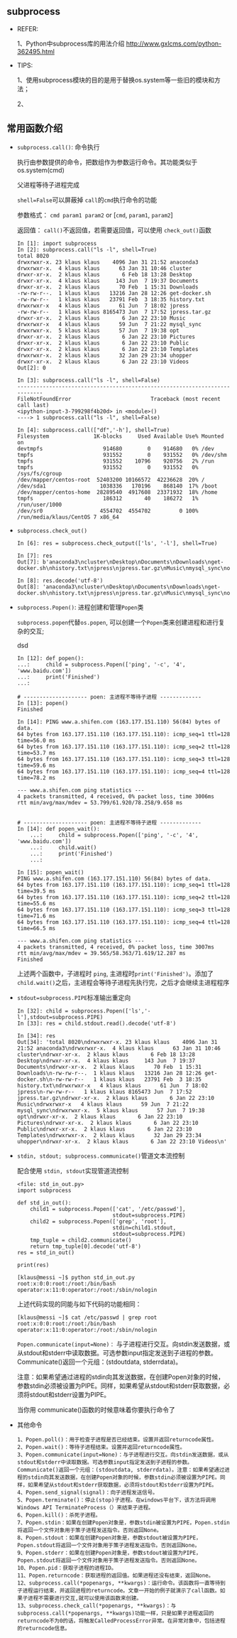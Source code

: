 

## subprocess
- REFER:
    
    1、Python中subprocess库的用法介绍 http://www.gxlcms.com/python-362495.html

- TIPS:

    1、使用subprocess模块的目的是用于替换os.system等一些旧的模块和方法；
    
    2、
    
## 常用函数介绍
- `subprocess.call()`: 命令执行
    
    执行由参数提供的命令，把数组作为参数运行命令。其功能类似于os.system(cmd)
    
    父进程等待子进程完成
    
    `shell=False`可以屏蔽掉 `call`的`cmd`执行命令的功能
    
    参数格式： `cmd param1 param2`  or [`cmd`, `param1`, `param2`]
    
    返回值： `call()`不返回值，若需要返回值，可以使用 `check_out()`函数
    
    ```
    In [1]: import subprocess
    In [2]: subprocess.call("ls -l", shell=True)
    total 8020
    drwxrwxr-x. 23 klaus klaus    4096 Jan 31 21:52 anaconda3
    drwxrwxr-x.  4 klaus klaus      63 Jan 31 10:46 cluster
    drwxr-xr-x.  2 klaus klaus       6 Feb 18 13:28 Desktop
    drwxr-xr-x.  4 klaus klaus     143 Jun  7 19:37 Documents
    drwxr-xr-x.  2 klaus klaus      70 Feb  1 15:31 Downloads
    -rw-rw-r--.  1 klaus klaus   13216 Jan 28 12:26 get-docker.sh
    -rw-rw-r--   1 klaus klaus   23791 Feb  3 18:35 history.txt
    drwxrwxr-x   4 klaus klaus      61 Jun  7 18:02 jpress
    -rw-rw-r--   1 klaus klaus 8165473 Jun  7 17:52 jpress.tar.gz
    drwxr-xr-x.  2 klaus klaus       6 Jan 22 23:10 Music
    drwxrwxr-x   4 klaus klaus      59 Jun  7 21:22 mysql_sync
    drwxrwxr-x.  5 klaus klaus      57 Jun  7 19:38 opt
    drwxr-xr-x.  2 klaus klaus       6 Jan 22 23:10 Pictures
    drwxr-xr-x.  2 klaus klaus       6 Jan 22 23:10 Public
    drwxr-xr-x.  2 klaus klaus       6 Jan 22 23:10 Templates
    drwxrwxr-x.  2 klaus klaus      32 Jan 29 23:34 uhopper
    drwxr-xr-x.  2 klaus klaus       6 Jan 22 23:10 Videos
    Out[2]: 0
    
    In [3]: subprocess.call("ls -l", shell=False)
    ---------------------------------------------------------------------------
    FileNotFoundError                         Traceback (most recent call last)
    <ipython-input-3-799298f4b20d> in <module>()
    ----> 1 subprocess.call("ls -l", shell=False)
    ```
    ```
    In [4]: subprocess.call(["df",'-h'], shell=True)
    Filesystem              1K-blocks     Used Available Use% Mounted on
    devtmpfs                   914680        0    914680   0% /dev
    tmpfs                      931552        0    931552   0% /dev/shm
    tmpfs                      931552    10796    920756   2% /run
    tmpfs                      931552        0    931552   0% /sys/fs/cgroup
    /dev/mapper/centos-root  52403200 10166572  42236628  20% /
    /dev/sda1                 1038336   170196    868140  17% /boot
    /dev/mapper/centos-home  28289540  4917608  23371932  18% /home
    tmpfs                      186312       40    186272   1% /run/user/1000
    /dev/sr0                  4554702  4554702         0 100% /run/media/klaus/CentOS 7 x86_64
    ```
- `subprocess.check_out()`
    ```buildoutcfg
    In [6]: res = subprocess.check_output(['ls', '-l'], shell=True)
    
    In [7]: res
    Out[7]: b'anaconda3\ncluster\nDesktop\nDocuments\nDownloads\nget-docker.sh\nhistory.txt\njpress\njpress.tar.gz\nMusic\nmysql_sync\nopt\nPictures\nPublic\nTemplates\nuhopper\nVideos\n'
    
    In [8]: res.decode('utf-8')
    Out[8]: 'anaconda3\ncluster\nDesktop\nDocuments\nDownloads\nget-docker.sh\nhistory.txt\njpress\njpress.tar.gz\nMusic\nmysql_sync\nopt\nPictures\nPublic\nTemplates\nuhopper\nVideos\n'
    ```
  
- `subprocess.Popen()`: 进程创建和管理`Popen`类

    `subprocess.popen`代替`os.popen`, 可以创建一个`Popen`类来创建进程和进行复杂的交互;
    
    dsd
    ```buildoutcfg
    In [12]: def popen():
    ...:     child = subprocess.Popen(['ping', '-c', '4', 'www.baidu.com'])
    ...:     print('Finished')
    ...:     
    
  # -------------------- poen: 主进程不等待子进程 -------------
    In [13]: popen()
    Finished
    
    In [14]: PING www.a.shifen.com (163.177.151.110) 56(84) bytes of data.
    64 bytes from 163.177.151.110 (163.177.151.110): icmp_seq=1 ttl=128 time=56.0 ms
    64 bytes from 163.177.151.110 (163.177.151.110): icmp_seq=2 ttl=128 time=53.7 ms
    64 bytes from 163.177.151.110 (163.177.151.110): icmp_seq=3 ttl=128 time=59.6 ms
    64 bytes from 163.177.151.110 (163.177.151.110): icmp_seq=4 ttl=128 time=78.2 ms
    
    --- www.a.shifen.com ping statistics ---
    4 packets transmitted, 4 received, 0% packet loss, time 3006ms
    rtt min/avg/max/mdev = 53.799/61.920/78.258/9.658 ms

  
    # -------------------- poen: 主进程不等待子进程 -------------
    In [14]: def popen_wait():
        ...:     child = subprocess.Popen(['ping', '-c', '4', 'www.baidu.com'])
        ...:     child.wait()
        ...:     print('Finished')
        ...:     
    
    In [15]: popen_wait()
    PING www.a.shifen.com (163.177.151.110) 56(84) bytes of data.
    64 bytes from 163.177.151.110 (163.177.151.110): icmp_seq=1 ttl=128 time=39.5 ms
    64 bytes from 163.177.151.110 (163.177.151.110): icmp_seq=2 ttl=128 time=55.6 ms
    64 bytes from 163.177.151.110 (163.177.151.110): icmp_seq=3 ttl=128 time=71.6 ms
    64 bytes from 163.177.151.110 (163.177.151.110): icmp_seq=4 ttl=128 time=66.5 ms
    
    --- www.a.shifen.com ping statistics ---
    4 packets transmitted, 4 received, 0% packet loss, time 3007ms
    rtt min/avg/max/mdev = 39.565/58.363/71.619/12.287 ms
    Finished

    ```
    上述两个函数中，子进程时 `ping`, 主进程时`print('Finished')`。添加了`child.wait()`之后，主进程会等待子进程先执行完，之后才会继续主进程程序

- `stdout=subprocess.PIPE`标准输出重定向
    ```buildoutcfg
    In [32]: child = subprocess.Popen(['ls','-l'],stdout=subprocess.PIPE)
    In [33]: res = child.stdout.read().decode('utf-8')
    
    In [34]: res
    Out[34]: 'total 8020\ndrwxrwxr-x. 23 klaus klaus    4096 Jan 31 21:52 anaconda3\ndrwxrwxr-x.  4 klaus klaus      63 Jan 31 10:46 cluster\ndrwxr-xr-x.  2 klaus klaus       6 Feb 18 13:28 Desktop\ndrwxr-xr-x.  4 klaus klaus     143 Jun  7 19:37 Documents\ndrwxr-xr-x.  2 klaus klaus      70 Feb  1 15:31 Downloads\n-rw-rw-r--.  1 klaus klaus   13216 Jan 28 12:26 get-docker.sh\n-rw-rw-r--   1 klaus klaus   23791 Feb  3 18:35 history.txt\ndrwxrwxr-x   4 klaus klaus      61 Jun  7 18:02 jpress\n-rw-rw-r--   1 klaus klaus 8165473 Jun  7 17:52 jpress.tar.gz\ndrwxr-xr-x.  2 klaus klaus       6 Jan 22 23:10 Music\ndrwxrwxr-x   4 klaus klaus      59 Jun  7 21:22 mysql_sync\ndrwxrwxr-x.  5 klaus klaus      57 Jun  7 19:38 opt\ndrwxr-xr-x.  2 klaus klaus       6 Jan 22 23:10 Pictures\ndrwxr-xr-x.  2 klaus klaus       6 Jan 22 23:10 Public\ndrwxr-xr-x.  2 klaus klaus       6 Jan 22 23:10 Templates\ndrwxrwxr-x.  2 klaus klaus      32 Jan 29 23:34 uhopper\ndrwxr-xr-x.  2 klaus klaus       6 Jan 22 23:10 Videos\n'
    ```
- `stdin, stdout; subprocess.communicate()`管道文本流控制
    
    配合使用 `stdin, stdout`实现管道流控制
    ```buildoutcfg
    <file: std_in_out.py>
    import subprocess
    
    def std_in_out():
        child1 = subprocess.Popen(['cat', '/etc/passwd'],
                                  stdout=subprocess.PIPE)
        child2 = subprocess.Popen(['grep', 'root'],
                                  stdin=child1.stdout,
                                  stdout=subprocess.PIPE)
        tmp_tuple = child2.communicate()
        return tmp_tuple[0].decode('utf-8')
    res = std_in_out()
    
    print(res)
  
    [klaus@messi ~]$ python std_in_out.py
    root:x:0:0:root:/root:/bin/bash
    operator:x:11:0:operator:/root:/sbin/nologin
    ```
    上述代码实现的同能与如下代码的功能相同：
    ```buildoutcfg
    [klaus@messi ~]$ cat /etc/passwd | grep root
    root:x:0:0:root:/root:/bin/bash
    operator:x:11:0:operator:/root:/sbin/nologin
    ```
    `Popen.communicate(input=None)：`
    与子进程进行交互。向stdin发送数据，或从stdout和stderr中读取数据。可选参数input指定发送到子进程的参数。Communicate()返回一个元组：(stdoutdata, stderrdata)。
    
    注意：如果希望通过进程的stdin向其发送数据，在创建Popen对象的时候，参数stdin必须被设置为PIPE。同样，如果希望从stdout和stderr获取数据，必须将stdout和stderr设置为PIPE。
    
    当你用 communicate()函数的时候意味着你要执行命令了
    
- 其他命令
    ```buildoutcfg
    1、Popen.poll()：用于检查子进程是否已经结束。设置并返回returncode属性。
    2、Popen.wait()：等待子进程结束。设置并返回returncode属性。
    3、Popen.communicate(input=None)：与子进程进行交互。向stdin发送数据，或从stdout和stderr中读取数据。可选参数input指定发送到子进程的参数。Communicate()返回一个元组：(stdoutdata, stderrdata)。注意：如果希望通过进程的stdin向其发送数据，在创建Popen对象的时候，参数stdin必须被设置为PIPE。同样，如果希望从stdout和stderr获取数据，必须将stdout和stderr设置为PIPE。
    4、Popen.send_signal(signal)：向子进程发送信号。
    5、Popen.terminate()：停止(stop)子进程。在windows平台下，该方法将调用Windows API TerminateProcess（）来结束子进程。
    6、Popen.kill()：杀死子进程。
    7、Popen.stdin：如果在创建Popen对象是，参数stdin被设置为PIPE，Popen.stdin将返回一个文件对象用于策子进程发送指令。否则返回None。
    8、Popen.stdout：如果在创建Popen对象是，参数stdout被设置为PIPE，Popen.stdout将返回一个文件对象用于策子进程发送指令。否则返回None。
    9、Popen.stderr：如果在创建Popen对象是，参数stdout被设置为PIPE，Popen.stdout将返回一个文件对象用于策子进程发送指令。否则返回None。
    10、Popen.pid：获取子进程的进程ID。
    11、Popen.returncode：获取进程的返回值。如果进程还没有结束，返回None。
    12、subprocess.call(*popenargs, **kwargs)：运行命令。该函数将一直等待到子进程运行结束，并返回进程的returncode。文章一开始的例子就演示了call函数。如果子进程不需要进行交互,就可以使用该函数来创建。
    13、subprocess.check_call(*popenargs, **kwargs)：与subprocess.call(*popenargs, **kwargs)功能一样，只是如果子进程返回的returncode不为0的话，将触发CalledProcessError异常。在异常对象中，包括进程的returncode信息。
    ```